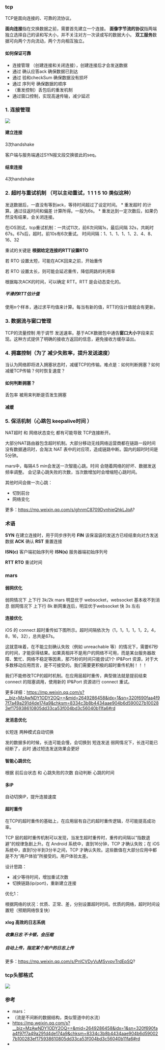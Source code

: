 ### tcp

TCP是面向连接的、可靠的流协议。

**面向连接**指在交换数据之前，需要首先建立一个连接。
**面像字节流的协议**指两端独立选择自己的读和写大小，并不关注对方一次读或写的数据大小。
**双工服务**数据可向两个方向流动，两个方向相互独立。

#### 如何保证可靠

* 连接管理 （创建连接和关闭连接），创建连接后才会发送数据
* 通过 确认应答ack 确保数据已到达
* 通过 验和checkSum 确保数据没有损坏
* 通过 序列号 确保数据的顺序
* （重发控制）丢包后的重发机制
* 通过窗口控制，实现高速传输，减少延迟

### 1. 连接管理

![](http://pc5ouzvhg.bkt.clouddn.com/WechatIMG246.jpeg)

#### 建立连接 

3次handshake

客户端与服务端通过SYN报文段交换彼此的seq。

#### 结束连接

4次handshake

### 2. 超时与重试机制  （可以主动重试，1 1 1 5 10 类似这种）

发送数据后，一直没有等到ack，等待时间超过了设定时间。
    * 重发超时 的计算。通过往返时间和偏差 计算所得。一般为6s。
    * 重发达到一定次数后，如果仍然没有结果，会关闭连接。

在iOS测试，tcp重试机制：一共试11次，前6次间隔1s，最后间隔 32s，共耗时67s。67s后，超时。前10s有6次重试。
时间间隔：1、1、1、1、1、2、4、8、16、32

重试的关键是 **根据给定连接的RTT设置RTO**

若 RTO 设置太短，可能在ACK回来之前，开始重传

若 RTO 设置太长，则可能会延迟重传，降低网路的利用率

根据每次ACK的时间，可以确定 RTT。RTT 是会动态变化的。

##### 平滑的RTT估计值
使用n个样本，通过求平均值来计算。每当有新的值，RTT的估计值就会有更新。

### 3. 数据流与窗口管理

TCP的流量控制 用于调节 发送速率。基于ACK数据包中通告**窗口大小**字段来实现。这种方式提供了明确的接收方返回的信息，避免接收方缓存溢出。


### 4. 拥塞控制（为了 减少失败率，提升发送速度）

当认为网络即将进入拥塞状态时，减缓TCP的传输。难点是：如何判断拥塞？如何减缓TCP传输？何时恢复速度？

#### 如何判断拥塞？

丢包率 被用来判断是否发生拥塞

#### 减缓


### 5. 保活机制（心跳包  keepalive时间 ）

NAT超时 和 网络状态变化 都有可能导致 TCP连接断开。

大部分NAT路由器包含超时机制。大部分移动无线网络运营商都在链路一段时间没有数据通讯时，会淘汰 NAT 表中的对应项，造成链路中断。国内的超时时间是 5分钟。

mars中，每隔4.5 min会发送一次智能心跳。时间 会随着网络的好坏、数据发送频率调整。
会记录心跳失败的次数，当次数增加时会增缩短心跳时间。

其他时间会做一次心跳：
- 切到前台
- 网络变化

更多：https://mp.weixin.qq.com/s/ghnmC8709DvnhieQhkLJpA?

### 术语

**SYN** 在建立连接时，用于同步序列号
**FIN** 该保温袋的发送方已经结束向对方发送数据
**ACK** 确认
**RST** 重置连接

**ISN(c)** 客户端初始序列号
**ISN(s)** 服务器端初始序列号

**RTT** 
**RTO** 重试时间

### mars

#### 弱网优化

弱网情况下 上下行 3k/2k mars 明显优于 websocket，websocket 基本收不到消息
弱网情况下 上下行 8k 断网重连后，明显优于websocket 快 3s 左右 

#### 连接优化
iOS 的 connect 超时重传如下图所示。超时间隔依次为（1，1，1，1，1，2，4，8，16，32），总共是67s。

这就意味着，在不能立刻确认失败（例如 unreachable 等）的情况下，需要67秒的时间，才能获得结果。如果真相并不是用户的网络不可用，而是某台服务器故障、繁忙、网络不稳定等因素，那75秒的时间只能尝试1个 IP&Port 资源，对于大多数移动应用而言，是不可接受的。我们需要更积极的超时重传机制！！！

我们不能修改TCP的超时机制。在应用层超时重传，典型做法就是提前结束 connect 的阻塞调用，使用新的 IP&Port 资源进行 connect 重试。

更多详细：https://mp.weixin.qq.com/s?__biz=MzAwNDY1ODY2OQ==&mid=2649286458&idx=1&sn=320f690faa4f97f7a49a291d4de174a9&chksm=8334c3b8b4434aae904b6d590027b100283ef175938610805dd33ca53f004bd3c56040b11fa6#rd

#### 发消息优化

长短连 两种模式自动切换

发的数据多的时候，长连可能会慢，会切换到 短连发送
弱网情况下，长连可能已经断了，此时 通过短连发送效果会更好

#### 智能心跳优化 

根据 前后台状态 和 心跳失败的次数 自动判断 心跳的时间

#### 多IP

自动切换IP，提升连接速度

#### 超时重传

在TCP的超时重传的基础上，在应用层有自己的超时重传逻辑，尽可能提高成功率。

TCP 层的超时重传机制可以发现，当发生超时重传时，重传的间隔以“指数退避”的规律急剧上升。在 Android 系统中，直到16分钟，TCP 才确认失败；在 iOS 系统中，直到1分半到3分半之间，TCP 才确认失败。这些数值在大部分应用中都是不为“用户体验”所接受的。用户体验太差。

设计思路：
- 减少等待时间，增加重试次数
- 切换链路(ip/port)，重新建立连接

优化1：

根据网络的状况：优质、正常、差，分别设置超时时间。优质的网络，超时时间设置短（预期网络恢复快）

#### xlog 高效的日志系统

##### 收集日志 不卡顿，会压缩

##### 自动上传，指定某个用户的日志上传

更多：https://mp.weixin.qq.com/s/PnICVDyVuMSyvpvTrdEpSQ?

### tcp头部格式

![](http://pc5ouzvhg.bkt.clouddn.com/WechatIMG245.jpeg)

### 参考
- mars：
- （流是不间断的数据结构，类似管道中的水流）
- https://mp.weixin.qq.com/s?__biz=MzAwNDY1ODY2OQ==&mid=2649286458&idx=1&sn=320f690faa4f97f7a49a291d4de174a9&chksm=8334c3b8b4434aae904b6d590027b100283ef175938610805dd33ca53f004bd3c56040b11fa6#rd
- 